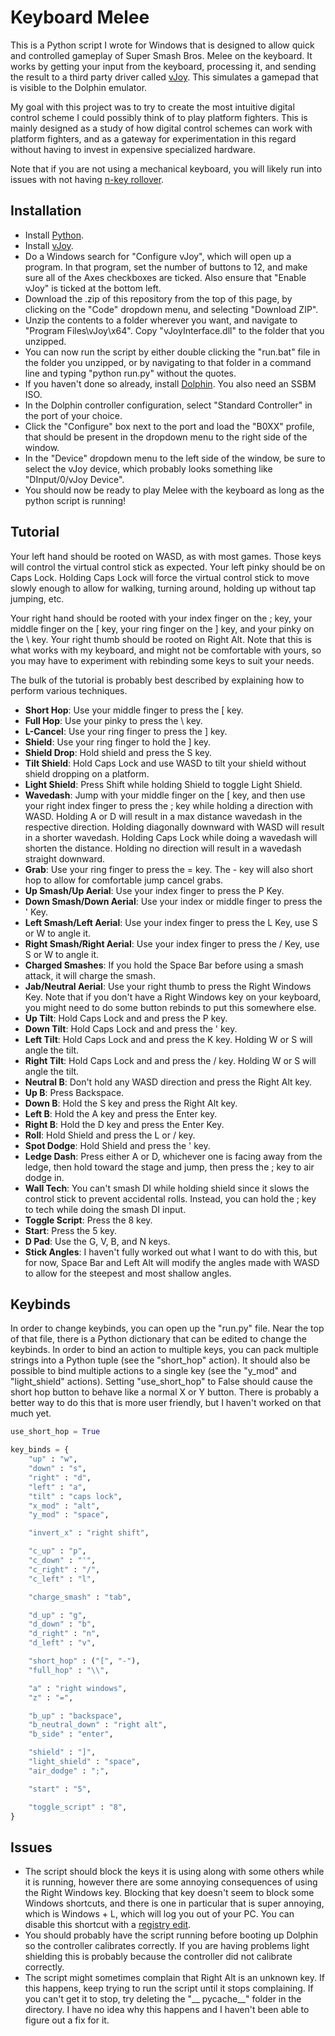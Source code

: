 # Keyboard Melee

This is a Python script I wrote for Windows that is designed to allow quick and controlled gameplay of Super Smash Bros. Melee on the keyboard. It works by getting your input from the keyboard, processing it, and sending the result to a third party driver called [vJoy](http://vjoystick.sourceforge.net/site/index.php/download-a-install/download). This simulates a gamepad that is visible to the Dolphin emulator.

My goal with this project was to try to create the most intuitive digital control scheme I could possibly think of to play platform fighters. This is mainly designed as a study of how digital control schemes can work with platform fighters, and as a gateway for experimentation in this regard without having to invest in expensive specialized hardware.

Note that if you are not using a mechanical keyboard, you will likely run into issues with not having [n-key rollover](https://en.wikipedia.org/wiki/Rollover_(key)).

## Installation

- Install [Python](https://www.python.org/).
- Install [vJoy](http://vjoystick.sourceforge.net/site/index.php/download-a-install/download).
- Do a Windows search for "Configure vJoy", which will open up a program. In that program, set the number of buttons to 12, and make sure all of the Axes checkboxes are ticked. Also ensure that "Enable vJoy" is ticked at the bottom left.
- Download the .zip of this repository from the top of this page, by clicking on the "Code" dropdown menu, and selecting "Download ZIP".
- Unzip the contents to a folder wherever you want, and navigate to "Program Files\vJoy\x64". Copy "vJoyInterface.dll" to the folder that you unzipped.
- You can now run the script by either double clicking the "run.bat" file in the folder you unzipped, or by navigating to that folder in a command line and typing "python run.py" without the quotes.
- If you haven't done so already, install [Dolphin](https://slippi.gg/). You also need an SSBM ISO.
- In the Dolphin controller configuration, select "Standard Controller" in the port of your choice.
- Click the "Configure" box next to the port and load the "B0XX" profile, that should be present in the dropdown menu to the right side of the window.
- In the "Device" dropdown menu to the left side of the window, be sure to select the vJoy device, which probably looks something like "DInput/0/vJoy Device".
- You should now be ready to play Melee with the keyboard as long as the python script is running!

## Tutorial

Your left hand should be rooted on WASD, as with most games. Those keys will control the virtual control stick as expected. Your left pinky should be on Caps Lock. Holding Caps Lock will force the virtual control stick to move slowly enough to allow for walking, turning around, holding up without tap jumping, etc.

Your right hand should be rooted with your index finger on the ; key, your middle finger on the [ key, your ring finger on the ] key, and your pinky on the \\ key. Your right thumb should be rooted on Right Alt. Note that this is what works with my keyboard, and might not be comfortable with yours, so you may have to experiment with rebinding some keys to suit your needs.

The bulk of the tutorial is probably best described by explaining how to perform various techniques.

- **Short Hop**: Use your middle finger to press the [ key.
- **Full Hop**: Use your pinky to press the \\ key.
- **L-Cancel**: Use your ring finger to press the ] key.
- **Shield**: Use your ring finger to hold the ] key.
- **Shield Drop**: Hold shield and press the S key.
- **Tilt Shield**: Hold Caps Lock and use WASD to tilt your shield without shield dropping on a platform.
- **Light Shield**: Press Shift while holding Shield to toggle Light Shield.
- **Wavedash**: Jump with your middle finger on the [ key, and then use your right index finger to press the ; key while holding a direction with WASD. Holding A or D will result in a max distance wavedash in the respective direction. Holding diagonally downward with WASD will result in a shorter wavedash. Holding Caps Lock while doing a wavedash will shorten the distance. Holding no direction will result in a wavedash straight downward.
- **Grab**: Use your ring finger to press the = key. The - key will also short hop to allow for comfortable jump cancel grabs.
- **Up Smash/Up Aerial**: Use your index finger to press the P Key.
- **Down Smash/Down Aerial**: Use your index or middle finger to press the ' Key.
- **Left Smash/Left Aerial**: Use your index finger to press the L Key, use S or W to angle it.
- **Right Smash/Right Aerial**: Use your index finger to press the / Key, use S or W to angle it.
- **Charged Smashes**: If you hold the Space Bar before using a smash attack, it will charge the smash.
- **Jab/Neutral Aerial**: Use your right thumb to press the Right Windows Key. Note that if you don't have a Right Windows key on your keyboard, you might need to do some button rebinds to put this somewhere else.
- **Up Tilt**: Hold Caps Lock and and press the P key.
- **Down Tilt**: Hold Caps Lock and and press the ' key.
- **Left Tilt**: Hold Caps Lock and and press the K key. Holding W or S will angle the tilt.
- **Right Tilt**: Hold Caps Lock and and press the / key. Holding W or S will angle the tilt.
- **Neutral B**: Don't hold any WASD direction and press the Right Alt key.
- **Up B**: Press Backspace.
- **Down B**: Hold the S key and press the Right Alt key.
- **Left B**: Hold the A key and press the Enter key.
- **Right B**: Hold the D key and press the Enter Key.
- **Roll**: Hold Shield and press the L or / key.
- **Spot Dodge**: Hold Shield and press the ' key.
- **Ledge Dash**: Press either A or D, whichever one is facing away from the ledge, then hold toward the stage and jump, then press the ; key to air dodge in.
- **Wall Tech**: You can't smash DI while holding shield since it slows the control stick to prevent accidental rolls. Instead, you can hold the ; key to tech while doing the smash DI input.
- **Toggle Script**: Press the 8 key.
- **Start**: Press the 5 key.
- **D Pad**: Use the G, V, B, and N keys.
- **Stick Angles**: I haven't fully worked out what I want to do with this, but for now, Space Bar and Left Alt will modify the angles made with WASD to allow for the steepest and most shallow angles.

## Keybinds

In order to change keybinds, you can open up the "run.py" file. Near the top of that file, there is a Python dictionary that can be edited to change the keybinds. In order to bind an action to multiple keys, you can pack multiple strings into a Python tuple (see the "short_hop" action). It should also be possible to bind multiple actions to a single key (see the "y_mod" and "light_shield" actions). Setting "use_short_hop" to False should cause the short hop button to behave like a normal X or Y button. There is probably a better way to do this that is more user friendly, but I haven't worked on that much yet.

```Python
use_short_hop = True

key_binds = {
    "up" : "w",
    "down" : "s",
    "right" : "d",
    "left" : "a",
    "tilt" : "caps lock",
    "x_mod" : "alt",
    "y_mod" : "space",

    "invert_x" : "right shift",

    "c_up" : "p",
    "c_down" : "'",
    "c_right" : "/",
    "c_left" : "l",

    "charge_smash" : "tab",

    "d_up" : "g",
    "d_down" : "b",
    "d_right" : "n",
    "d_left" : "v",

    "short_hop" : ("[", "-"),
    "full_hop" : "\\",

    "a" : "right windows",
    "z" : "=",

    "b_up" : "backspace",
    "b_neutral_down" : "right alt",
    "b_side" : "enter",

    "shield" : "]",
    "light_shield" : "space",
    "air_dodge" : ";",

    "start" : "5",

    "toggle_script" : "8",
}
```

## Issues

- The script should block the keys it is using along with some others while it is running, however there are some annoying consequences of using the Right Windows key. Blocking that key doesn't seem to block some Windows shortcuts, and there is one in particular that is super annoying, which is Windows + L, which will log you out of your PC. You can disable this shortcut with a [registry edit](https://www.howtogeek.com/howto/windows-vista/disableenable-lock-workstation-functionality-windows-l/).
- You should probably have the script running before booting up Dolphin so the controller calibrates correctly. If you are having problems light shielding this is probably because the controller did not calibrate correctly.
- The script might sometimes complain that Right Alt is an unknown key. If this happens, keep trying to run the script until it stops complaining. If you can't get it to stop, try deleting the "__ pycache__" folder in the directory. I have no idea why this happens and I haven't been able to figure out a fix for it.